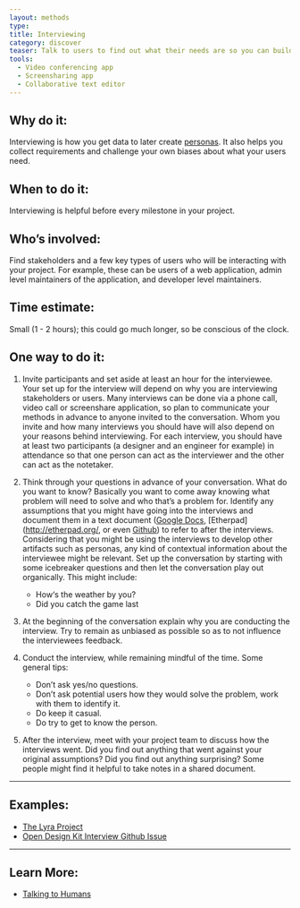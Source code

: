 ```yaml
---
layout: methods
type:
title: Interviewing
category: discover
teaser: Talk to users to find out what their needs are so you can build a product they'll love.
tools:
  - Video conferencing app
  - Screensharing app
  - Collaborative text editor
---
```


## Why do it:

Interviewing is how you get data to later create [personas](/methods/personas/). It also helps you collect requirements and challenge your own biases about what your users need.

## When to do it:

Interviewing is helpful before every milestone in your project.

## Who’s involved:

Find stakeholders and a few key types of users who will be interacting with your project. For example, these can be users of a web application, admin level maintainers of the application, and developer level maintainers.


## Time estimate:

Small (1 - 2 hours); this could go much longer, so be conscious of the clock.

## One way to do it:

1. Invite participants and set aside at least an hour for the interviewee. Your set up for the interview will depend on why you are interviewing stakeholders or users. Many interviews can be done via a phone call, video call or screenshare application, so plan to communicate your methods in advance to anyone invited to the conversation. Whom you invite and how many interviews you should have will also depend on your reasons behind interviewing. For each interview, you should have at least two participants (a designer and an engineer for example) in attendance so that one person can act as the interviewer and the other can act as the notetaker.

2. Think through your questions in advance of your conversation. What do you want to know? Basically you want to come away knowing what problem will need to solve  and who that’s a problem for. Identify any assumptions that you might have going into the interviews and document them in a text document ([Google Docs](https://docs.google.com), [Etherpad](http://etherpad.org/, or even [Github](https://github.com/)) to refer to after the interviews.  Considering that you might be using the interviews to develop other artifacts such as personas, any kind of contextual information about the interviewee might be relevant. Set up the conversation by starting with some icebreaker questions and then let the conversation play out organically. This might include:

    - How‘s the weather by you?
    - Did you catch the game last


3. At the beginning of the conversation explain why you are conducting the interview. Try to remain as unbiased as possible so as to not influence the interviewees feedback.


4. Conduct the interview, while remaining mindful of the time. Some general tips:

    - Don’t ask yes/no questions.
    - Don’t ask potential users how they would solve the problem, work with them to identify it.
    - Do keep it casual.
    - Do try to get to know the person.

5. After the interview, meet with your project team to discuss how the interviews went. Did you find out anything that went against your original assumptions? Did you find out anything surprising? Some people might find it helpful to take notes in a shared document.

---

## Examples:

* [The Lyra Project](https://github.com/vega/lyra/search?q=persona&type=Issues&utf8=%E2%9C%93)
* [Open Design Kit Interview Github Issue](https://github.com/bocoup/opendesignkit/issues/7)

---

## Learn More:
* [Talking to Humans](http://www.talkingtohumans.com/)
